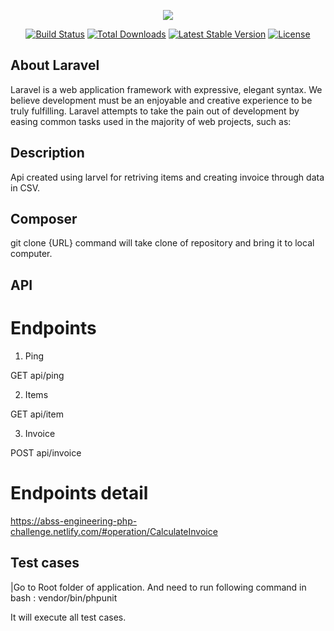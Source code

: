 <p align="center"><img src="https://laravel.com/assets/img/components/logo-laravel.svg"></p>

<p align="center">
<a href="https://travis-ci.org/laravel/framework"><img src="https://travis-ci.org/laravel/framework.svg" alt="Build Status"></a>
<a href="https://packagist.org/packages/laravel/framework"><img src="https://poser.pugx.org/laravel/framework/d/total.svg" alt="Total Downloads"></a>
<a href="https://packagist.org/packages/laravel/framework"><img src="https://poser.pugx.org/laravel/framework/v/stable.svg" alt="Latest Stable Version"></a>
<a href="https://packagist.org/packages/laravel/framework"><img src="https://poser.pugx.org/laravel/framework/license.svg" alt="License"></a>
</p>

## About Laravel

Laravel is a web application framework with expressive, elegant syntax. We believe development must be an enjoyable and creative experience to be truly fulfilling. Laravel attempts to take the pain out of development by easing common tasks used in the majority of web projects, such as:

## Description

Api created using larvel for retriving items and creating invoice through data in CSV.

## Composer

git clone {URL} command will take clone of repository and bring it to local computer.

## API

# Endpoints

1) Ping

GET api/ping

2) Items

GET api/item

3) Invoice

POST api/invoice

# Endpoints detail

https://abss-engineering-php-challenge.netlify.com/#operation/CalculateInvoice


## Test cases

|Go to Root folder of application. And need to run following command in bash : vendor/bin/phpunit

It will execute all test cases.

